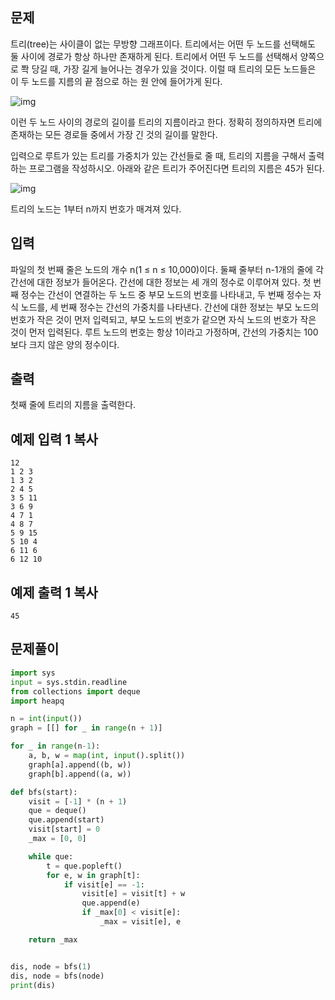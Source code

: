 ## 문제

트리(tree)는 사이클이 없는 무방향 그래프이다. 트리에서는 어떤 두 노드를 선택해도 둘 사이에 경로가 항상 하나만 존재하게 된다. 트리에서 어떤 두 노드를 선택해서 양쪽으로 쫙 당길 때, 가장 길게 늘어나는 경우가 있을 것이다. 이럴 때 트리의 모든 노드들은 이 두 노드를 지름의 끝 점으로 하는 원 안에 들어가게 된다.

![img](https://www.acmicpc.net/JudgeOnline/upload/201007/ttrrtrtr.png)

이런 두 노드 사이의 경로의 길이를 트리의 지름이라고 한다. 정확히 정의하자면 트리에 존재하는 모든 경로들 중에서 가장 긴 것의 길이를 말한다.

입력으로 루트가 있는 트리를 가중치가 있는 간선들로 줄 때, 트리의 지름을 구해서 출력하는 프로그램을 작성하시오. 아래와 같은 트리가 주어진다면 트리의 지름은 45가 된다.

![img](https://www.acmicpc.net/JudgeOnline/upload/201007/tttttt.png)

트리의 노드는 1부터 n까지 번호가 매겨져 있다.

## 입력

파일의 첫 번째 줄은 노드의 개수 n(1 ≤ n ≤ 10,000)이다. 둘째 줄부터 n-1개의 줄에 각 간선에 대한 정보가 들어온다. 간선에 대한 정보는 세 개의 정수로 이루어져 있다. 첫 번째 정수는 간선이 연결하는 두 노드 중 부모 노드의 번호를 나타내고, 두 번째 정수는 자식 노드를, 세 번째 정수는 간선의 가중치를 나타낸다. 간선에 대한 정보는 부모 노드의 번호가 작은 것이 먼저 입력되고, 부모 노드의 번호가 같으면 자식 노드의 번호가 작은 것이 먼저 입력된다. 루트 노드의 번호는 항상 1이라고 가정하며, 간선의 가중치는 100보다 크지 않은 양의 정수이다.

## 출력

첫째 줄에 트리의 지름을 출력한다.

## 예제 입력 1 복사

```
12
1 2 3
1 3 2
2 4 5
3 5 11
3 6 9
4 7 1
4 8 7
5 9 15
5 10 4
6 11 6
6 12 10
```

## 예제 출력 1 복사

```
45
```

## 문제풀이


```python
import sys
input = sys.stdin.readline
from collections import deque
import heapq

n = int(input())
graph = [[] for _ in range(n + 1)]

for _ in range(n-1):
    a, b, w = map(int, input().split())
    graph[a].append((b, w))
    graph[b].append((a, w))

def bfs(start):
    visit = [-1] * (n + 1)
    que = deque()
    que.append(start)
    visit[start] = 0
    _max = [0, 0]

    while que:
        t = que.popleft()
        for e, w in graph[t]:
            if visit[e] == -1:
                visit[e] = visit[t] + w
                que.append(e)
                if _max[0] < visit[e]:
                    _max = visit[e], e

    return _max


dis, node = bfs(1)
dis, node = bfs(node)
print(dis)
```
